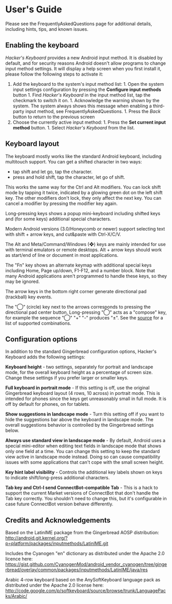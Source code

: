 # User's Guide #

Please see the FrequentlyAskedQuestions page for additional details, including hints, tips, and known issues.

## Enabling the keyboard ##

_Hacker's Keyboard_ provides a new Android input method. It is disabled by default, and for security reasons Android doesn't allow programs to change input method settings. It will display a help screen when you first install it, please follow the following steps to activate it:

  1. Add the keyboard to the system's input method list:
    1. Open the system input settings configuration by pressing the **Configure input methods** button
    1. Find _Hacker's Keyboard_ in the input method list, tap the checkmark to switch it on.
    1. Acknowledge the warning shown by the system. The system always shows this message when enabling a third-party input method, see FrequentlyAskedQuestions.
    1. Press the _Back_ button to return to the previous screen
  1. Choose the currently active input method:
    1. Press the **Set current input method** button.
    1. Select <i>Hacker's Keyboard</i> from the list.

## Keyboard layout ##

The keyboard mostly works like the standard Android  keyboard, including multitouch support. You can get a shifted character in two ways:
  * tap shift and let go, tap the character.
  * press and hold shift, tap the character, let go of shift.

This works the same way for the Ctrl and Alt modifiers. You can lock shift mode by tapping it twice, indicated by a glowing green dot on the left shift key. The other modifiers don't lock, they only affect the next key. You can cancel a modifier by pressing the modifier key again.

Long-pressing keys shows a popup mini-keyboard including shifted keys and (for some keys) additional special characters.

Modern Android versions (3.0/Honeycomb or newer) support selecting text with shift + arrow keys, and cut&paste with Ctrl-X/C/V.

The Alt and Meta/Command/Windows (❖) keys are mainly intended for use with terminal emulators or remote desktops. Alt + arrow keys should work as start/end of line or document in most applications.

The "Fn" key shows an alternate keymap with additional special keys including Home, Page up/down, F1-F12, and a number block. Note that many Android applications aren't programmed to handle these keys, so they may be ignored.

The arrow keys in the bottom right corner generate directional pad (trackball) key events.

The "◯" (circle) key next to the arrows corresponds to pressing the directional pad center button. Long-pressing "◯" acts as a "compose" key, for example the sequence "◯" "+" "-" produces "±". See the [source](https://github.com/mirabilos/KBDmir2U.apk/blob/master/java/src/org/pocketworkstation/pckeyboard/ComposeSequence.java) for a list of supported combinations.

## Configuration options ##

In addition to the standard Gingerbread configuration options, Hacker's Keyboard adds the following settings:

**Keyboard height** - two settings, separately for portrait and landscape mode, for the overall keyboard height as a percentage of screen size. Change these settings if you prefer larger or smaller keys.

**Full keyboard in portrait mode** - If this setting is off, use the original Gingerbread keyboard layout (4 rows, 10 across) in portrait mode. This is intended for phones since the keys get unreasonably small in full mode. It is off by default for phones, on for tablets.

**Show suggestions in landscape mode** - Turn this setting off if you want to hide the suggestions bar above the keyboard in landscape mode. The overall suggestions behavior is controlled by the Gingerbread settings below.

**Always use standard view in landscape mode** - By default, Android uses a special mini-editor when editing text fields in landscape mode that shows only one field at a time. You can change this setting to keep the standard view active in landscape mode instead. Doing so can cause compatibility issues with some applications that can't cope with the small screen height.

**Key hint label visibility** - Controls the additional key labels shown on keys to indicate shift/long-press additional characters.

**Tab key and Ctrl-I send ConnectBot-compatible Tab** - This is a hack to support the current Market versions of ConnectBot that don't handle the Tab key correctly. You shouldn't need to change this, but it's configurable in case future ConnectBot version behave differently.

## Credits and Acknowledgements ##

Based on the LatinIME package from the Gingerbread AOSP distribution: http://android.git.kernel.org/?p=platform/packages/inputmethods/LatinIME.git

Includes the Cyanogen "en" dictionary as distributed under the Apache 2.0 licence here: https://gist.github.com/CyanogenMod/android_vendor_cyanogen/tree/gingerbread/overlay/common/packages/inputmethods/LatinIME/java/res

Arabic 4-row keyboard based on the AnySoftKeyboard language pack as distributed under the Apache 2.0 license here: http://code.google.com/p/softkeyboard/source/browse/trunk/LanguagePacks/Arabic/